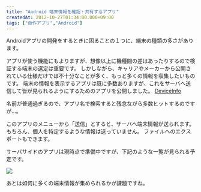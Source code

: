 ```yaml
---
title: "Android 端末情報を確認・共有するアプリ"
createdAt: 2012-10-27T01:34:00.000+09:00
tags: ["自作アプリ","Android"]
---
```

Androidアプリの開発をするときに困ることの１つに、端末の種類の多さがあります。
<!--more-->
アプリが使う機能にもよりますが、想像以上に機種間の差はあったりするので検証する端末の選定は重要です。
しかしながら、キャリアやメーカーから公開されている仕様だけでは不十分なことが多く、もっと多くの情報を収集したいものです。
端末の情報を表示するアプリは既に多数ありますが、これをサーバへ送信して皆が見られるようにするためのアプリを公開しました。
[DeviceInfo](https://play.google.com/store/apps/details?id=com.sika524.android.deviceinfo)

名前が普通過ぎるので、アプリ名で検索すると残念ながら多数ヒットするのですが…。

このアプリのメニューから「送信」とすると、サーバへ端末情報が送られます。
もちろん、個人を特定するような情報は送っていません。
ファイルへのエクスポートもできます。

サーバサイドのアプリは現時点で準備中ですが、下記のような一覧が見られる予定です。

[![](http://2.bp.blogspot.com/-1BMfiHur6tk/UIq6qqBDdwI/AAAAAAAAJ-E/e0Vju6F8coc/s200/%25E3%2582%25B9%25E3%2582%25AF%25E3%2583%25AA%25E3%2583%25BC%25E3%2583%25B3%25E3%2582%25B7%25E3%2583%25A7%25E3%2583%2583%25E3%2583%2588%2B2012-10-27%2B1.23.07.png)](http://2.bp.blogspot.com/-1BMfiHur6tk/UIq6qqBDdwI/AAAAAAAAJ-E/e0Vju6F8coc/s1600/%25E3%2582%25B9%25E3%2582%25AF%25E3%2583%25AA%25E3%2583%25BC%25E3%2583%25B3%25E3%2582%25B7%25E3%2583%25A7%25E3%2583%2583%25E3%2583%2588%2B2012-10-27%2B1.23.07.png)

あとは如何に多くの端末情報が集められるかが課題ですね。
